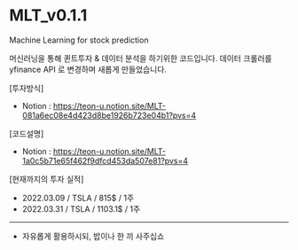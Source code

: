 # MLT_v0.1.1
Machine Learning for stock prediction

머신러닝을 통해 퀸트투자 & 데이터 분석을 하기위한 코드입니다.
데이터 크롤러를 yfinance API 로 변경하며 새롭게 만들었습니다.

[투자방식]  
 - Notion : https://teon-u.notion.site/MLT-081a6ec08e4d423d8be1926b723e04b1?pvs=4


[코드설명]  
 - Notion : https://teon-u.notion.site/MLT-1a0c5b71e65f462f9dfcd453da507e81?pvs=4


[현재까지의 투자 실적]  
 - 2022.03.09 / TSLA / 815$ / 1주  
 - 2022.03.31 / TSLA / 1103.1$ / 1주  

-------------------------------------------
* 자유롭게 활용하시되, 밥이나 한 끼 사주십쇼

